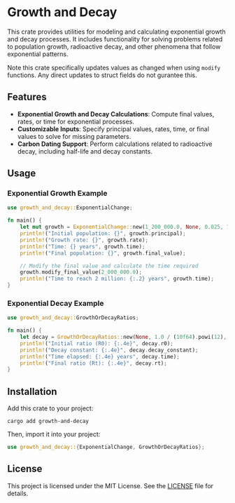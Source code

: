 # Growth and Decay

This crate provides utilities for modeling and calculating exponential growth and decay processes. It includes functionality for solving problems related to population growth, radioactive decay, and other phenomena that follow exponential patterns.

Note this crate specifically updates values as changed when using `modify` functions. Any direct updates to struct fields do not gurantee this.

## Features

- **Exponential Growth and Decay Calculations**: Compute final values, rates, or time for exponential processes.
- **Customizable Inputs**: Specify principal values, rates, time, or final values to solve for missing parameters.
- **Carbon Dating Support**: Perform calculations related to radioactive decay, including half-life and decay constants.

## Usage

### Exponential Growth Example

```rust
use growth_and_decay::ExponentialChange;

fn main() {
    let mut growth = ExponentialChange::new(1_200_000.0, None, 0.025, 18.0);
    println!("Initial population: {}", growth.principal);
    println!("Growth rate: {}", growth.rate);
    println!("Time: {} years", growth.time);
    println!("Final population: {}", growth.final_value);

    // Modify the final value and calculate the time required
    growth.modify_final_value(2_000_000.0);
    println!("Time to reach 2 million: {:.2} years", growth.time);
}
```

### Exponential Decay Example

```rust
use growth_and_decay::GrowthOrDecayRatios;

fn main() {
    let decay = GrowthOrDecayRatios::new(None, 1.0 / (10f64).powi(12), 8223.0, 8500.0);
    println!("Initial ratio (R0): {:.4e}", decay.r0);
    println!("Decay constant: {:.4e}", decay.decay_constant);
    println!("Time elapsed: {:.4e} years", decay.time);
    println!("Final ratio (Rt): {:.4e}", decay.rt);
}
```

## Installation

Add this crate to your project:

```shell
cargo add growth-and-decay
```

Then, import it into your project:

```rust
use growth_and_decay::{ExponentialChange, GrowthOrDecayRatios};
```

## License

This project is licensed under the MIT License. See the [LICENSE](LICENSE) file for details.
